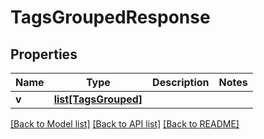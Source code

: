 # TagsGroupedResponse

## Properties

| Name  | Type                                    | Description | Notes |
| ----- | --------------------------------------- | ----------- | ----- |
| **v** | [**list[TagsGrouped]**](TagsGrouped.md) |             |

[[Back to Model list]](../README.md#documentation-for-models) [[Back to API list]](../README.md#documentation-for-api-endpoints) [[Back to README]](../README.md)
